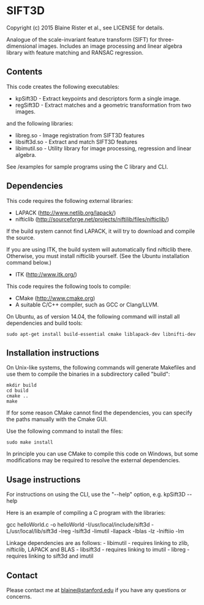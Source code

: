 # SIFT3D

Copyright (c) 2015 Blaine Rister et al., see LICENSE for details.

Analogue of the scale-invariant feature transform (SIFT) for three-dimensional images. Includes an image processing and linear algebra library with feature matching and RANSAC regression.

## Contents

This code creates the following executables:
- kpSift3D - Extract keypoints and descriptors form a single image.
- regSift3D - Extract matches and a geometric transformation from two images. 

and the following libraries:
- libreg.so - Image registration from SIFT3D features
- libsift3d.so - Extract and match SIFT3D features
- libimutil.so - Utility library for image processing, regression and linear algebra.

See /examples for sample programs using the C library and CLI.

## Dependencies

This code requires the following external libraries:
- LAPACK (http://www.netlib.org/lapack/)
- nifticlib (http://sourceforge.net/projects/niftilib/files/nifticlib/)

If the build system cannot find LAPACK, it will try to download and compile the source.

If you are using ITK, the build system will automatically find nifticlib there. Otherwise, you must install nifticlib yourself. (See the Ubuntu installation command below.)
- ITK (http://www.itk.org/)

This code requires the following tools to compile:
- CMake (http://www.cmake.org)
- A suitable C/C++ compiler, such as GCC or Clang/LLVM.

On Ubuntu, as of version 14.04, the following command will install all dependencies and build tools:

	sudo apt-get install build-essential cmake liblapack-dev libnifti-dev

## Installation instructions

On Unix-like systems, the following commands will generate Makefiles and use them to compile the binaries in a subdirectory called "build":

	mkdir build
	cd build
	cmake ..
	make

If for some reason CMake cannot find the dependencies, you can specify the paths manually with the Cmake GUI. 

Use the following command to install the files:

	sudo make install

In principle you can use CMake to compile this code on Windows, but some modifications may be required to resolve the external dependencies.

## Usage instructions

For instructions on using the CLI, use the "--help" option, e.g. 
        kpSift3D --help

Here is an example of compiling a C program with the libraries:

gcc helloWorld.c -o helloWorld -I/usr/local/include/sift3d -L/usr/local/lib/sift3d -lreg -lsift3d -limutil -llapack -lblas -lz -lniftiio -lm

Linkage dependencies are as follows:
	- libimutil - requires linking to zlib, nifticlib, LAPACK and BLAS
	- libsift3d - requires linking to imutil
        - libreg - requires linking to sift3d and imutil

## Contact

Please contact me at blaine@stanford.edu if you have any questions or concerns.
